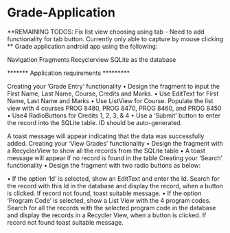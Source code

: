 # Grade-Application

**REMAINING TODOS: Fix list view choosing using tab - Need to add functionality for tab button. Currently only able to capture by mouse clicking **
Grade application android app using the following:

Navigation
Fragments
Recyclerview
SQLite as the database

******* Application requirements *********

Creating your ‘Grade Entry’ functionality
• Design the fragment to input the First Name, Last Name, Course, Credits and Marks.
• Use EditText for First Name, Last Name and Marks
• Use ListView for Course. Populate the list view with 4 courses PROG 8480, PROG 8470, PROG 8460, and PROG 8450
• Use4 RadioButtons for Credits 1, 2, 3, & 4
• Use a ‘Submit’ button to enter the record into the SQLite table. ID should be auto-generated. 

A toast message will appear indicating that the data was successfully added.
Creating your ‘View Grades’ functionality
• Design the fragment with a RecyclerView to show all the records from the SQLite table
• A toast message will appear if no record is found in the table
Creating your ‘Search’ functionality
• Design the fragment with two radio buttons as below:


• If the option ‘Id’ is selected, show an EditText and enter the Id. Search for the record with this Id in the database and
display the record, when a button is clicked. If record not found, toast suitable message.
• If the option ‘Program Code’ is selected, show a List View with the 4 program codes. Search for all the records with the
selected program code in the database and display the records in a Recycler View, when a button is clicked. If record not
found toast suitable message. 
